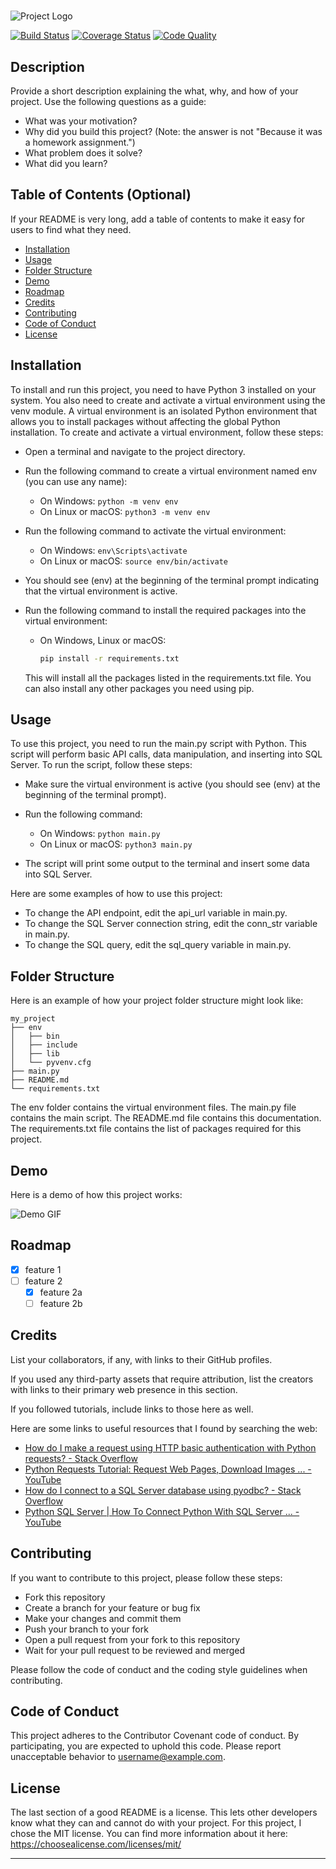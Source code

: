 # <Your-Project-Title>

![Project Logo](https://encrypted-tbn0.gstatic.com/images?q=tbn:ANd9GcS58uP6WrRgxBv5CBs--AeMvlgnoLTr2cLL183XD7jMH8p4dpzeP1zoOQwM9MMS2aISKCk&usqp=CAU) <!-- Replace this URL with your own PNG logo image -->

[![Build Status](https://travis-ci.com/username/projectname.svg?branch=master)](https://travis-ci.com/username/projectname) <!-- Replace username and projectname with your own -->
[![Coverage Status](https://coveralls.io/repos/github/username/projectname/badge.svg?branch=master)](https://coveralls.io/github/username/projectname?branch=master) <!-- Replace username and projectname with your own -->
[![Code Quality](https://api.codacy.com/project/badge/Grade/1234567890abcdef)](https://www.codacy.com/app/username/projectname) <!-- Replace 1234567890abcdef with your project ID and username and projectname with your own -->

## Description

Provide a short description explaining the what, why, and how of your project. Use the following questions as a guide:

- What was your motivation?
- Why did you build this project? (Note: the answer is not "Because it was a homework assignment.")
- What problem does it solve?
- What did you learn?

## Table of Contents (Optional)

If your README is very long, add a table of contents to make it easy for users to find what they need.

- [Installation](#installation)
- [Usage](#usage)
- [Folder Structure](#folder-structure)
- [Demo](#demo)
- [Roadmap](#roadmap)
- [Credits](#credits)
- [Contributing](#contributing)
- [Code of Conduct](#code-of-conduct)
- [License](#license)

## Installation

To install and run this project, you need to have Python 3 installed on your system. You also need to create and activate a virtual environment using the venv module. A virtual environment is an isolated Python environment that allows you to install packages without affecting the global Python installation. To create and activate a virtual environment, follow these steps:

- Open a terminal and navigate to the project directory.
- Run the following command to create a virtual environment named env (you can use any name):

  - On Windows: `python -m venv env`
  - On Linux or macOS: `python3 -m venv env`

- Run the following command to activate the virtual environment:

  - On Windows: `env\Scripts\activate`
  - On Linux or macOS: `source env/bin/activate`

- You should see (env) at the beginning of the terminal prompt indicating that the virtual environment is active.

- Run the following command to install the required packages into the virtual environment:

  - On Windows, Linux or macOS: 
    ```sh 
    pip install -r requirements.txt
    ```

  This will install all the packages listed in the requirements.txt file. You can also install any other packages you need using pip.

## Usage

To use this project, you need to run the main.py script with Python. This script will perform basic API calls, data manipulation, and inserting into SQL Server. To run the script, follow these steps:

- Make sure the virtual environment is active (you should see (env) at the beginning of the terminal prompt).
- Run the following command:

  - On Windows: `python main.py`
  - On Linux or macOS: `python3 main.py`

- The script will print some output to the terminal and insert some data into SQL Server.

Here are some examples of how to use this project:

- To change the API endpoint, edit the api_url variable in main.py.
- To change the SQL Server connection string, edit the conn_str variable in main.py.
- To change the SQL query, edit the sql_query variable in main.py.

## Folder Structure

Here is an example of how your project folder structure might look like:

    my_project
    ├── env
    │   ├── bin
    │   ├── include
    │   ├── lib
    │   └── pyvenv.cfg
    ├── main.py
    ├── README.md
    └── requirements.txt

The env folder contains the virtual environment files. The main.py file contains the main script. The README.md file contains this documentation. The requirements.txt file contains the list of packages required for this project.

## Demo

Here is a demo of how this project works:

![Demo GIF](https://media.giphy.com/media/xT9IgzoKnwFNmISR8I/giphy.gif) <!-- Replace this URL with your own demo GIF or video -->

## Roadmap

- [x] feature 1
- [ ] feature 2
  - [x] feature 2a
  - [ ] feature 2b
  
## Credits

List your collaborators, if any, with links to their GitHub profiles.

If you used any third-party assets that require attribution, list the creators with links to their primary web presence in this section.

If you followed tutorials, include links to those here as well.

Here are some links to useful resources that I found by searching the web:

- [How do I make a request using HTTP basic authentication with Python requests? - Stack Overflow](https://stackoverflow.com/questions/6999565/how-do-i-make-a-request-using-http-basic-authentication-with-python-requests) 
- [Python Requests Tutorial: Request Web Pages, Download Images ... - YouTube](https://www.youtube.com/watch?v=tb8gHvYlCFs) 
- [How do I connect to a SQL Server database using pyodbc? - Stack Overflow](https://stackoverflow.com/questions/1376184/how-do-i-connect-to-a-sql-server-database-using-pyodbc) 
- [Python SQL Server | How To Connect Python With SQL Server ... - YouTube](https://www.youtube.com/watch?v=6xGKk9zK9eI) 

## Contributing

If you want to contribute to this project, please follow these steps:

- Fork this repository
- Create a branch for your feature or bug fix
- Make your changes and commit them
- Push your branch to your fork
- Open a pull request from your fork to this repository
- Wait for your pull request to be reviewed and merged

Please follow the code of conduct and the coding style guidelines when contributing.

## Code of Conduct

This project adheres to the Contributor Covenant code of conduct. By participating, you are expected to uphold this code. Please report unacceptable behavior to username@example.com. <!-- Replace username@example.com with your own email -->

## License

The last section of a good README is a license. This lets other developers know what they can and cannot do with your project. For this project, I chose the MIT license. You can find more information about it here: https://choosealicense.com/licenses/mit/

---

